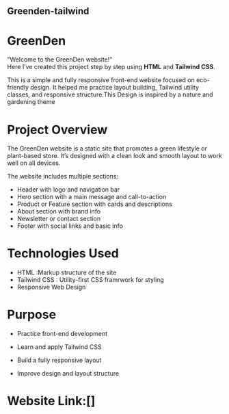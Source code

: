 ## Greenden-tailwind

# GreenDen

"Welcome to the GreenDen website!"  
Here I’ve created this project step by step using **HTML** and **Tailwind CSS**.

This is a simple and fully responsive front-end website focused on eco-friendly design. It helped me practice layout building, Tailwind utility classes, and responsive structure.This Design is inspired by a nature and gardening theme

# Project Overview

The GreenDen website is a static site that promotes a green lifestyle or plant-based store. It’s designed with a clean look and smooth layout to work well on all devices.

The website includes multiple sections:

- Header with logo and navigation bar  
- Hero section with a main message and call-to-action  
- Product or Feature section with cards and descriptions  
- About section with brand info  
- Newsletter or contact section  
- Footer with social links and basic info

# Technologies Used

- HTML :Markup structure of the site
- Tailwind CSS : Utility-first CSS framrwork for styling  
- Responsive Web Design

# Purpose

- Practice front-end development

- Learn and apply Tailwind CSS

- Build a fully responsive layout

- Improve design and layout structure

# Website Link:[]
